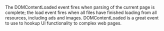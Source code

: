 The DOMContentLoaded event fires when parsing of the current page is complete; 
the load event fires when all files have finished loading from all resources, 
including ads and images.
 DOMContentLoaded is a great event to use to hookup UI functionality to complex web pages.